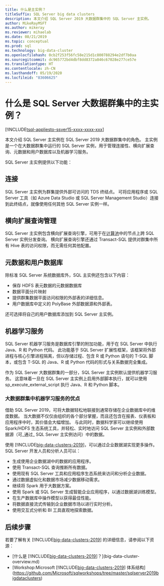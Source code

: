 ```yaml
---
title: 什么是主实例？
titleSuffix: SQL Server big data clusters
description: 本文介绍 SQL Server 2019 大数据群集中的 SQL Server 主实例。
author: MikeRayMSFT
ms.author: mikeray
ms.reviewer: mihaelab
ms.date: 08/21/2019
ms.topic: conceptual
ms.prod: sql
ms.technology: big-data-cluster
ms.openlocfilehash: 0cb2f253f56fc58e215d1c800788294e2df7b0aa
ms.sourcegitcommit: dc965772bd4dbf8dd8372a846c67028e277ce57e
ms.translationtype: HT
ms.contentlocale: zh-CN
ms.lasthandoff: 05/19/2020
ms.locfileid: "83606625"
---
```

# <a name="what-is-the-master-instance-in-a-sql-server-big-data-cluster"></a>什么是 SQL Server 大数据群集中的主实例？

[!INCLUDE[tsql-appliesto-ssver15-xxxx-xxxx-xxx](../includes/tsql-appliesto-ssver15-xxxx-xxxx-xxx.md)]

本文介绍 SQL Server 主实例在 SQL Server 2019 大数据群集中的角色。 主实例是一个在大数据群集中运行的 SQL Server 实例，用于管理连接性、横向扩展查询、元数据和用户数据库以及机器学习服务。

SQL Server 主实例提供以下功能：

## <a name="connectivity"></a>连接

SQL Server 主实例为群集提供外部可访问的 TDS 终结点。 可将应用程序或 SQL Server 工具（如 Azure Data Studio 或 SQL Server Management Studio）连接到此终结点，就像使用任何其他 SQL Server 实例一样。

## <a name="scale-out-query-management"></a>横向扩展查询管理

SQL Server 主实例包含横向扩展查询引擎，可用于在[计算池](concept-compute-pool.md)中的节点上跨 SQL Server 实例分发查询。 横向扩展查询引擎还通过 Transact-SQL 提供对群集中所有 Hive 表的访问权限，而无需任何其他配置。

## <a name="metadata-and-user-databases"></a>元数据和用户数据库

除标准 SQL Server 系统数据库外，SQL 主实例还包含以下内容：

- 保存 HDFS 表元数据的元数据数据库
- 数据平面分片映射
- 提供群集数据平面访问权限的外部表的详细信息。
- 用户数据库中定义的 PolyBase 外部数据源和外部表。

还可选择将自己的用户数据库添加到 SQL Server 主实例。

## <a name="machine-learning-services"></a>机器学习服务

SQL Server 机器学习服务是数据库引擎的附加功能，用于在 SQL Server 中执行 Java、R 和 Python 代码。 此功能基于 SQL Server 扩展性框架，该框架将外部进程与核心引擎进程隔离，但以存储过程、包含 R 或 Python 语句的 T-SQL 脚本，或包含 T-SQL 的 Java、R 或 Python 代码的形式与关系数据完全集成。

作为 SQL Server 大数据群集的一部分，SQL Server 主实例默认提供机器学习服务。 这意味着一旦在 SQL Server 主实例上启用外部脚本执行，就可以使用 sp_execute_external_script 执行 Java、R 和 Python 脚本。

### <a name="advantages-of-machine-learning-services-in-a-big-data-cluster"></a>大数据群集中机器学习服务的优点

借助 SQL Server 2019，可将大数据轻松地联接到通常存储在企业数据库中的维度数据。 当大数据不仅仅由组织的各个部分掌握，而且还包含在报表、仪表板和应用程序中时，其价值会大幅增加。 与此同时，数据科学家可以继续使用 Spark/HDFS 生态系统工具，并轻松、实时地访问 SQL Server 主实例和外部数据源（可_通过_ SQL Server 主实例访问）中的数据。

使用 [!INCLUDE[big-data-clusters-2019](../includes/ssbigdataclusters-ver15.md)]，可以通过企业数据湖实现更多操作。 SQL Server 开发人员和分析人员可以：

* 生成使用企业数据湖中的数据的应用程序。
* 使用 Transact-SQL 查询推断所有数据。
* 使用现有 SQL Server 工具和应用程序生态系统来访问和分析企业数据。
* 通过数据虚拟化和数据市场减少数据移动需求。
* 继续将 Spark 用于大数据方案。
* 使用 Spark 或 SQL Server 生成智能企业应用程序，以通过数据湖训练模型。
* 在生产数据库中操作模型以获得最佳性能。
* 将数据直接流式传输到企业数据市场以进行实时分析。
* 使用交互式分析和 BI 工具直观地探索数据。

## <a name="next-steps"></a>后续步骤

若要了解有关 [!INCLUDE[big-data-clusters-2019](../includes/ssbigdataclusters-ss-nover.md)] 的详细信息，请参阅以下资源：

- [什么是 [!INCLUDE[big-data-clusters-2019](../includes/ssbigdataclusters-ver15.md)]？](big-data-cluster-overview.md)
- [Workshop:Microsoft [!INCLUDE[big-data-clusters-2019](../includes/ssbigdataclusters-ss-nover.md)] 体系结构](https://github.com/Microsoft/sqlworkshops/tree/master/sqlserver2019bigdataclusters)

